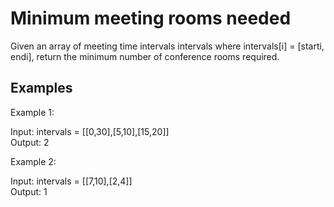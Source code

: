 # Minimum meeting rooms needed

Given an array of meeting time intervals intervals where intervals[i] = [starti, endi], return the minimum number of conference rooms required.

## Examples

Example 1:

Input: intervals = [[0,30],[5,10],[15,20]] </br>
Output: 2

Example 2:

Input: intervals = [[7,10],[2,4]] </br>
Output: 1
